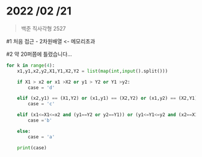 # 2022 /02 /21

> 백준 직사각형 2527



#1 처음 접근 - 2차원배열 <- 메모리초과



#2 약 20퍼쯤에 틀렸습니다...

```python
for k in range(4):
    x1,y1,x2,y2,X1,Y1,X2,Y2 = list(map(int,input().split()))

    if X1 > x2 or x1 >X2 or y1 > Y2 or Y1 >y2:
        case = 'd'

    elif (x2,y1) == (X1,Y2) or (x1,y1) == (X2,Y2) or (x1,y2) == (X2,Y1) or (x2,y2)==(X1,Y1):
        case = 'c'

    elif (x1<=X1<=x2 and (y1==Y2 or y2==Y1)) or (y1<=Y1<=y2 and (x2==X1 or x1==X2)):
        case ='b'

    else:
        case = 'a'

    print(case)
```

